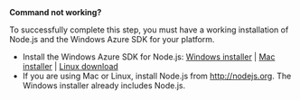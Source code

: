 <div class="dev-callout"><strong>Command not working?</strong>
<p>To successfully complete this step, you must have a working installation of Node.js and the Windows Azure SDK for your platform.</p>
<ul>
<li>Install the Windows Azure SDK for Node.js: <a href="http://go.microsoft.com/fwlink/?LinkId=254279&clcid=0x409">Windows installer</a> | <a href="http://go.microsoft.com/fwlink/?LinkId=253471&clcid=0x409">Mac installer</a> | <a href="http://go.microsoft.com/fwlink/?LinkId=253472&clcid=0x409">Linux download</a></li>
<li>If you are using Mac or Linux, install Node.js from <a href="http://nodejs.org">http://nodejs.org</a>. The Windows installer already includes Node.js.</li>
</ul>
</div>
<br />
